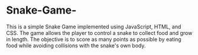 # Snake-Game-
This is a simple Snake Game implemented using JavaScript, HTML, and CSS. The game allows the player to control a snake to collect food and grow in length. The objective is to score as many points as possible by eating food while avoiding collisions with the snake's own body.
